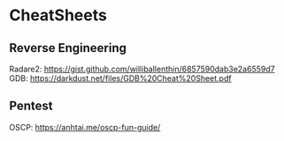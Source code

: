 # CheatSheets


## Reverse Engineering

Radare2: https://gist.github.com/williballenthin/6857590dab3e2a6559d7
GDB: https://darkdust.net/files/GDB%20Cheat%20Sheet.pdf

## Pentest
OSCP: https://anhtai.me/oscp-fun-guide/
